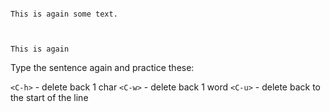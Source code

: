 ```text

This is again some text.
 
```
```text

This is again

```

Type the sentence again and practice these:

`<C-h>` - delete back 1 char
`<C-w>` - delete back 1 word
`<C-u>` - delete back to the start of the line

